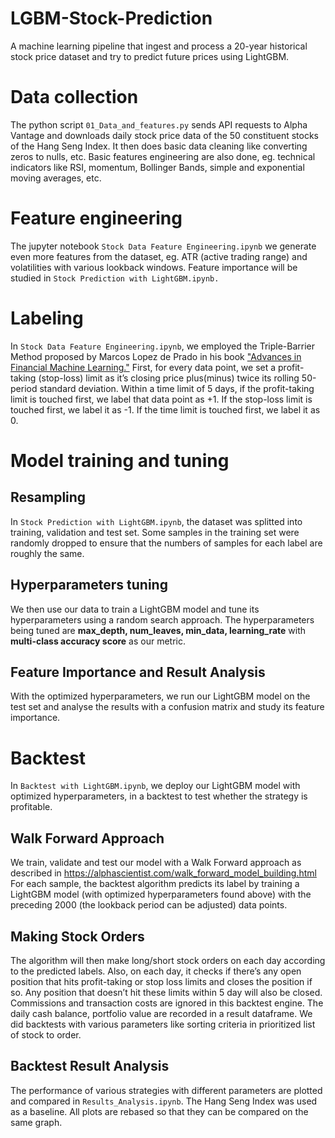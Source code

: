 # LGBM-Stock-Prediction
A machine learning pipeline that ingest and process a 20-year historical stock price dataset and try to predict future prices using LightGBM.

# Data collection
The python script `01_Data_and_features.py` sends API requests to Alpha Vantage and downloads daily stock price data of the 50 constituent stocks of the Hang Seng Index. It then does basic data cleaning like converting zeros to nulls, etc. Basic features engineering are also done, eg. technical indicators like RSI, momentum, Bollinger Bands, simple and exponential moving averages, etc.

# Feature engineering
The jupyter notebook `Stock Data Feature Engineering.ipynb` we generate even more features from the dataset, eg. ATR (active trading range) and volatilities with various lookback windows. Feature importance will be studied in `Stock Prediction with LightGBM.ipynb.` 

# Labeling
In `Stock Data Feature Engineering.ipynb`, we employed the Triple-Barrier Method proposed by Marcos Lopez de Prado in his book ["Advances in Financial Machine Learning."](https://www.amazon.sg/Advances-Financial-Machine-Learning-Marcos/dp/1119482089/ref=asc_df_1119482089/?tag=googleshoppin-22&linkCode=df0&hvadid=389050130770&hvpos=&hvnetw=g&hvrand=17837895927692401192&hvpone=&hvptwo=&hvqmt=&hvdev=c&hvdvcmdl=&hvlocint=&hvlocphy=9062548&hvtargid=pla-422557754574&psc=1) First, for every data point, we set a profit-taking (stop-loss) limit as it’s closing price plus(minus) twice its rolling 50-period standard deviation. Within a time limit of 5 days, if the profit-taking limit is touched first, we label that data point as +1. If the stop-loss limit is touched first, we label it as -1. If the time limit is touched first, we label it as 0.

# Model training and tuning
## Resampling
In `Stock Prediction with LightGBM.ipynb`, the dataset was splitted into training, validation and test set. Some samples in the training set were randomly dropped to ensure that the numbers of samples for each label are roughly the same.
## Hyperparameters tuning
We then use our data to train a LightGBM model and tune its hyperparameters using a random search approach. The hyperparameters being tuned are **max_depth, num_leaves, min_data, learning_rate** with **multi-class accuracy score** as our metric.
## Feature Importance and Result Analysis
With the optimized hyperparameters, we run our LightGBM model on the test set and analyse the results with a confusion matrix and study its feature importance. 

# Backtest
In `Backtest with LightGBM.ipynb`, we deploy our LightGBM model with optimized hyperparameters, in a backtest to test whether the strategy is profitable.

## Walk Forward Approach
We train, validate and test our model with a Walk Forward approach as described in https://alphascientist.com/walk_forward_model_building.html For each sample, the backtest algorithm predicts its label by training a LightGBM model (with optimized hyperparameters found above) with the preceding 2000 (the lookback period can be adjusted) data points.

## Making Stock Orders
The algorithm will then make long/short stock orders on each day according to the predicted labels. Also, on each day, it checks if there’s any open position that hits profit-taking or stop loss limits and closes the position if so. Any position that doesn’t hit these limits within 5 day will also be closed. Commissions and transaction costs are ignored in this backtest engine. The daily cash balance, portfolio value are recorded in a result dataframe. We did backtests with various parameters like sorting criteria in prioritized list of stock to order.

## Backtest Result Analysis
The performance of various strategies with different parameters are plotted and compared in `Results_Analysis.ipynb`. The Hang Seng Index was used as a baseline. All plots are rebased so that they can be compared on the same graph.
